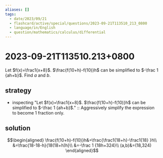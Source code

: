 ```yaml
---
aliases: []
tags:
  - date/2023/09/21
  - flashcard/active/special/questions/2023-09-21T113510_213_0800
  - language/in/English
  - question/mathematics/calculus/differential
---
```


# 2023-09-21T113510.213+0800

Let $f(x)=\frac1{x+8}$. $\frac{f(10+h)-f(10)}h$ can be simplified to $-\frac 1 {ah+b}$. Find $a$ and $b$.

## strategy

- inspecting "Let $f(x)=\frac1{x+8}$. $\frac{f(10+h)-f(10)}h$ can be simplified to $-\frac 1 {ah+b}$." :: Aggressively simplify the expression to become 1 fraction only.

## solution

$$\begin{aligned}
\frac{f(10+h)-f(10)}h&=\frac{\frac1{18+h}-\frac1{18} }h\\
&=\frac{18-18-h}{18(18+h)h}\\
&=-\frac 1 {18h+324}\\
(a,b)&=(18,324)
\end{aligned}$$
